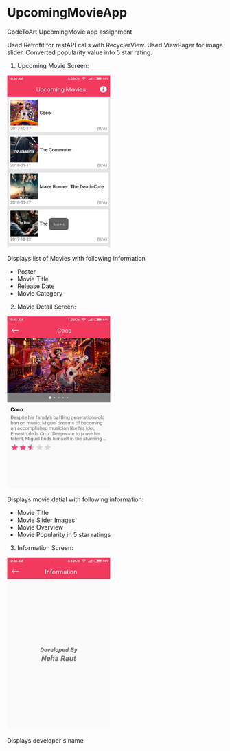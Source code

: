 # UpcomingMovieApp
CodeToArt UpcomingMovie app assignment

Used Retrofit for restAPI calls with RecyclerView. Used ViewPager for image slider. Converted popularity value into 5 star rating.

1. Upcoming Movie Screen:

<img src="https://github.com/neharaut/UpcomingMovieApp/blob/master/app/src/main/res/raw/movie_list_screen.png" width=240 height=400/>

Displays list of Movies with following information
- Poster
- Movie Title
- Release Date
- Movie Category

2. Movie Detail Screen:

<img src="https://github.com/neharaut/UpcomingMovieApp/blob/master/app/src/main/res/raw/movie_detail_screen.png" width=240 height=400/>

Displays movie detial with following information:
- Movie Title
- Movie Slider Images
- Movie Overview
- Movie Popularity in 5 star ratings

3. Information Screen:

<img src="https://github.com/neharaut/UpcomingMovieApp/blob/master/app/src/main/res/raw/information_screen.png" width=240 height=400/>

Displays developer's name
